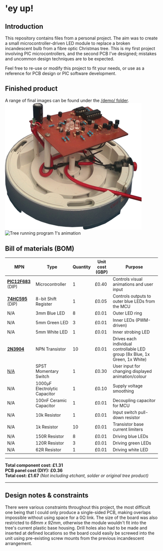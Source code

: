 # 'ey up!

## Introduction
This repository contains files from a personal project. The aim was to create a small microcontroller-driven LED module to replace a broken incandescent bulb from a fibre optic Christmas tree. This is my first project involving PIC microcontrollers, and the second PCB I've designed; mistakes and uncommon design techniques are to be expected.

Feel free to re-use or modify this project to fit your needs, or use as a reference for PCB design or PIC software development.

## Finished product
A range of final images can be found under the [/demo/ folder](/demo).
<img src="demo/pcb-final.jpg" alt="Finished PCB" width="450"/>
<img src="demo/prog1-demo.gif" alt="Tree running program 1's animation" width="300"/>

## Bill of materials (BOM)
MPN | Type | Quantity | Unit cost (GBP) | Purpose
--- | --- | --- | --- | ---
[**PIC12F683**](https://www.microchip.com/wwwproducts/en/PIC12F683) (DIP) | Microcontroller | 1 | £0.40 | Controls visual animations and user input
[**74HC595**](http://www.ti.com/lit/ds/symlink/sn74hc595.pdf) (DIP) | 8-bit Shift Register | 1 | £0.05 | Controls outputs to outer blue LEDs from the MCU
N/A | 3mm Blue LED | 8 | £0.01 | Outer LED ring
N/A | 5mm Green LED | 3 | £0.01 | Inner LEDs (PWM-driven)
N/A | 5mm White LED | 1 | £0.01 | Inner strobing LED
[**2N3904**](https://www.onsemi.com/pub/Collateral/2N3903-D.PDF) | NPN Transistor | 10 | £0.01 | Drives each individual controllable LED group (8x Blue, 1x Green, 1x White)
[N/A](https://www.ebay.co.uk/itm/AC-1-5A-250V-3A-125V-Red-Square-Momentary-SPST-Push-Button-Switch-6-Pcs/183740567110) | SPST Momentary Switch | 1 | £0.30 | User input for changing displayed animation/colour
N/A | 1000μF Electrolytic Capacitor | 1 | £0.10 | Supply voltage smoothing
N/A | 100nF Ceramic Capacitor | 1 | £0.01 | Decoupling capacitor for MCU
N/A | 10k Resistor | 1 | £0.01 | Input switch pull-down resistor
N/A | 1k Resistor | 10 | £0.01 | Transistor base current limiters
N/A | 150R Resistor | 8 | £0.01 | Driving blue LEDs
N/A | 120R Resistor | 3 | £0.01 | Driving green LEDs
N/A | 62R Resistor | 1 | £0.01 | Driving white LED

---

**Total component cost: £1.31**  
**PCB panel cost (DIY): £0.36**  
**Total cost: £1.67** *(Not including etchant, solder or original tree product)*  

---

## Design notes & constraints
There were various constraints throughout this project, the most difficult one being that I could only produce a single-sided PCB, making overlaps impossible without using space for a 0Ω link. The size of the board was also restricted to *68mm x 92mm*, otherwise the module wouldn't fit into the tree's current plastic base housing. Drill holes also had to be made and inserted at defined locations so the board could easily be screwed into the unit using pre-existing screw mounts from the previous incandescent arrangement.